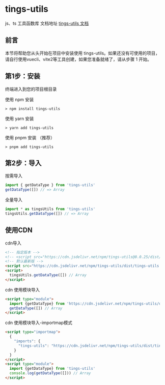 # tings-utils
js、ts 工具函数库
文档地址 [tings-utils 文档](https://qinzhongting.github.io/tings-utils/)

## 前言
本节将帮助您从头开始在项目中安装使用 tings-utils。如果还没有可使用的项目，请自行使用vuecli、vite2等工具创建，如果您准备就绪了，请从步骤 1 开始。

## 第1步：安装
终端进入到您的项目根目录

使用 npm 安装
```shell
> npm install tings-utils
```

使用 yarn 安装
```shell
> yarn add tings-utils
```

使用 pnpm 安装 （推荐）
```shell
> pnpm add tings-utils
```

## 第2步：导入
按需导入
```ts
import { getDataType } from 'tings-utils'
getDataType([]) // => Array
```
全量导入
```ts
import * as tingsUtils from 'tings-utils'
tingsUtils.getDataType([]) // => Array
```
## 使用CDN
cdn导入
```html
<!-- 指定版本 -->
<!-- <script src="https://cdn.jsdelivr.net/npm/tings-utils@0.0.25/dist/tings-utils.umd.min.js"></script> -->
<!-- 默认最新版 -->
<script src="https://cdn.jsdelivr.net/npm/tings-utils/dist/tings-utils.umd.min.js"></script>
<script>
  tingsUtils.getDataType([]) // Array
</script>
```
cdn 使用模块导入
```html
<script type="module">
  import {getDataType} from 'https://cdn.jsdelivr.net/npm/tings-utils/dist/tings-utils.es.min.js'
  getDataType([]) // Array
</script>
```
cdn 使用模块导入-importmap模式
```html
<script type="importmap">
  {
    "imports": {
      "tings-utils": "https://cdn.jsdelivr.net/npm/tings-utils/dist/tings-utils.es.min.js"
    }
  }
</script>
<script type="module">
  import {getDataType} from 'tings-utils'
  console.log(getDataType([])) // Array
</script>
```